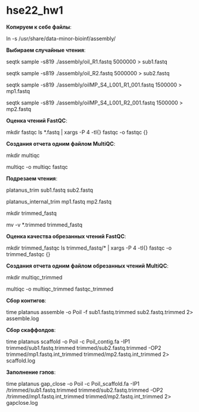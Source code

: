 # hse22_hw1

**Копируем к себе файлы**:

ln -s /usr/share/data-minor-bioinf/assembly/

**Выбираем случайные чтения**:

seqtk sample -s819 ./assembly/oil_R1.fastq 5000000 > sub1.fastq

seqtk sample -s819 ./assembly/oil_R2.fastq 5000000 > sub2.fastq

seqtk sample -s819 ./assembly/oilMP_S4_L001_R1_001.fastq 1500000 > mp1.fastq

seqtk sample -s819 ./assembly/oilMP_S4_L001_R2_001.fastq 1500000 > mp2.fastq

**Оценка чтений FastQC**:

mkdir fastqc
ls *.fastq | xargs -P 4 -tI{} fastqc -o fastqc {}

**Создания отчета одним файлом MultiQC**:

mkdir multiqc

multiqc -o multiqc fastqc

**Подрезаем чтения**:

platanus_trim sub1.fastq sub2.fastq

platanus_internal_trim mp1.fastq mp2.fastq

mkdir trimmed_fastq

mv -v *.trimmed trimmed_fastq

**Оценка качества обрезанных чтений FastQC**:

mkdir trimmed_fastqс
ls trimmed_fastq/* | xargs -P 4 -tI{} fastqc -o trimmed_fastqс {}

**Создания отчета одним файлом обрезанных чтений MultiQC**:

mkdir multiqc_trimmed

multiqc -o multiqc_trimmed fastqc_trimmed

**Сбор контигов**:

time platanus assemble -o Poil -f sub1.fastq.trimmed sub2.fastq.trimmed 2> assemble.log

**Сбор скаффолдов**:

time platanus scaffold -o Poil -c Poil_contig.fa -IP1 trimmed/sub1.fastq.trimmed trimmed/sub2.fastq.trimmed -OP2 trimmed/mp1.fastq.int_trimmed trimmed/mp2.fastq.int_trimmed 2> scaffold.log

**Заполнение гэпов**:

time platanus gap_close -o Poil -c Poil_scaffold.fa -IP1 /trimmed/sub1.fastq.trimmed trimmed/sub2.fastq.trimmed -OP2 /trimmed/mp1.fastq.int_trimmed trimmed/mp2.fastq.int_trimmed 2> gapclose.log


